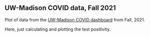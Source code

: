 ## UW-Madison COVID data, Fall 2021

Plot of data from the [UW-Madison COVID
dashboard](https://covidresponse.wisc.edu/dashboard/) from Fall, 2021.

Here, just calculating and plotting the test positivity.





